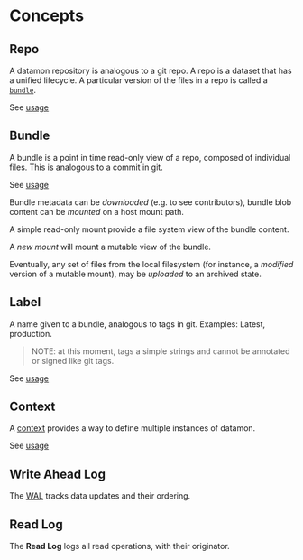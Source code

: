 # Concepts

## Repo 

A datamon repository is analogous to a git repo. A repo is a dataset that has a unified lifecycle.
A particular version of the files in a repo is called a [`bundle`](#bundle).

See [usage](usage/datamon_repo.md)

## Bundle 

A bundle is a point in time read-only view of a repo, composed of individual files. This is analogous to a commit in git.

See [usage](usage/datamon_bundle.md)

Bundle metadata can be _downloaded_ (e.g. to see contributors), bundle blob content can be _mounted_ on a host mount path.

A simple read-only mount provide a file system view of the bundle content.

A _new mount_ will mount a mutable view of the bundle.

Eventually, any set of files from the local filesystem (for instance, a _modified_ version of a mutable mount),
may be _uploaded_ to an archived state.

## Label 

A name given to a bundle, analogous to tags in git. Examples: Latest, production.

> NOTE: at this moment, tags a simple strings and cannot be annotated or signed like git tags.

See [usage](usage/datamon_label.md)

## Context

A [context](context.md) provides a way to define multiple instances of datamon.

See [usage](usage/datamon_context.md)

## Write Ahead Log

The [WAL](wal.md) tracks data updates and their ordering.

## Read Log

The **Read Log** logs all read operations, with their originator.
